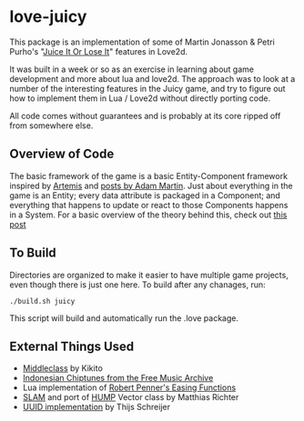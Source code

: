 love-juicy
==========

This package is an implementation of some of Martin Jonasson &amp; Petri Purho's "[Juice It Or Lose It](http://www.youtube.com/watch?v=Fy0aCDmgnxg)" features in Love2d.

It was built in a week or so as an exercise in learning about game development and more about lua and love2d. The approach was to look at a number of the interesting features in the Juicy game, and try to figure out how to implement them in Lua / Love2d without directly porting code.

All code comes without guarantees and is probably at its core ripped off from somewhere else.


Overview of Code
----------------

The basic framework of the game is a basic Entity-Component framework inspired by [Artemis](http://gamadu.com/artemis/) and [posts by Adam Martin](http://t-machine.org/index.php/2007/09/03/entity-systems-are-the-future-of-mmog-development-part-1/). Just about everything in the game is an Entity; every data attribute is packaged in a Component; and everything that happens to update or react to those Components happens in a System. For a basic overview of the theory behind this, check out [this post](http://t-machine.org/index.php/2007/11/11/entity-systems-are-the-future-of-mmog-development-part-2/)


To Build
--------
Directories are organized to make it easier to have multiple game projects, even though there is just one here. To build after any chanages, run:

	./build.sh juicy

This script will build and automatically run the .love package.


External Things Used
--------------------

* [Middleclass](https://github.com/kikito/middleclass) by Kikito
* [Indonesian Chiptunes from the Free Music Archive](http://freemusicarchive.org/music/Indonesian_Chiptunes/Micro_Invasion_-_East_Jakarta_Chiptunes_Compilation)
* Lua implementation of [Robert Penner's Easing Functions](https://github.com/EmmanuelOga/easing/blob/master/lib/easing.lua)
* [SLAM](https://github.com/vrld/slam) and port of [HUMP](https://github.com/vrld/hump) Vector class by Matthias Richter
* [UUID implementation](https://github.com/Tieske/uuid/blob/master/src/uuid.lua) by Thijs Schreijer

